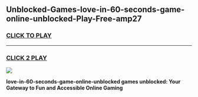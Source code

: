 
## Unblocked-Games-love-in-60-seconds-game-online-unblocked-Play-Free-amp27
<h3>
<a href="https://premium76.site?title=love-in-60-seconds-game-online-unblocked&ref=21A">CLICK TO PLAY</a></h3>
<hr>

<h3>
<a href="https://premium76.site?title=love-in-60-seconds-game-online-unblocked&ref=21A">CLICK 2 PLAY</a>
  
</h3>

<a href="https://premium76.site?title=love-in-60-seconds-game-online-unblocked&ref=21A"><img src="https://clearcache.store/games.png"></a>


**love-in-60-seconds-game-online-unblocked games unblocked: Your Gateway to Fun and Accessible Online Gaming**

